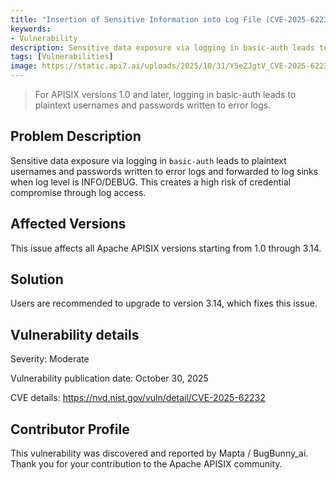 ```yaml
---
title: "Insertion of Sensitive Information into Log File (CVE-2025-62232)"
keywords:
- Vulnerability
description: Sensitive data exposure via logging in basic-auth leads to plaintext usernames and passwords written to error logs and forwarded to log sinks when log level is INFO/DEBUG. This creates a high risk of credential compromise through log access.
tags: [Vulnerabilities]
image: https://static.api7.ai/uploads/2025/10/31/Y5eZJgtV_CVE-2025-62232.png
---
```


> For APISIX versions 1.0 and later, logging in basic-auth leads to plaintext usernames and passwords written to error logs.
<!--truncate-->

## Problem Description

Sensitive data exposure via logging in `basic-auth` leads to plaintext usernames and passwords written to error logs and forwarded to log sinks when log level is INFO/DEBUG. This creates a high risk of credential compromise through log access.

## Affected Versions

This issue affects all Apache APISIX versions starting from 1.0 through 3.14.

## Solution

Users are recommended to upgrade to version 3.14, which fixes this issue.

## Vulnerability details

Severity: Moderate

Vulnerability publication date: October 30, 2025

CVE details: https://nvd.nist.gov/vuln/detail/CVE-2025-62232

## Contributor Profile

This vulnerability was discovered and reported by Mapta / BugBunny_ai. Thank you for your contribution to the Apache APISIX community.
